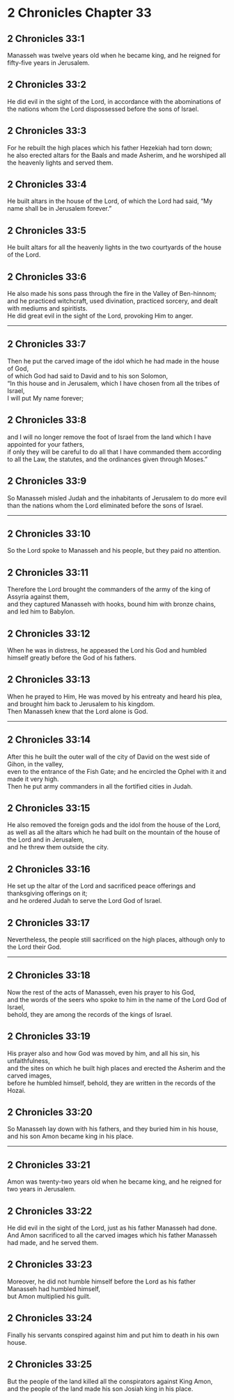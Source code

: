 # 2 Chronicles Chapter 33

## 2 Chronicles 33:1

Manasseh was twelve years old when he became king, and he reigned for fifty-five years in Jerusalem.

## 2 Chronicles 33:2

He did evil in the sight of the Lord, in accordance with the abominations of the nations whom the Lord dispossessed before the sons of Israel.

## 2 Chronicles 33:3

For he rebuilt the high places which his father Hezekiah had torn down;  
he also erected altars for the Baals and made Asherim, and he worshiped all the heavenly lights and served them.

## 2 Chronicles 33:4

He built altars in the house of the Lord, of which the Lord had said, “My name shall be in Jerusalem forever.”

## 2 Chronicles 33:5

He built altars for all the heavenly lights in the two courtyards of the house of the Lord.

## 2 Chronicles 33:6

He also made his sons pass through the fire in the Valley of Ben-hinnom;  
and he practiced witchcraft, used divination, practiced sorcery, and dealt with mediums and spiritists.  
He did great evil in the sight of the Lord, provoking Him to anger.

---

## 2 Chronicles 33:7

Then he put the carved image of the idol which he had made in the house of God,  
of which God had said to David and to his son Solomon,  
“In this house and in Jerusalem, which I have chosen from all the tribes of Israel,  
I will put My name forever;

## 2 Chronicles 33:8

and I will no longer remove the foot of Israel from the land which I have appointed for your fathers,  
if only they will be careful to do all that I have commanded them according to all the Law, the statutes, and the ordinances given through Moses.”

## 2 Chronicles 33:9

So Manasseh misled Judah and the inhabitants of Jerusalem to do more evil than the nations whom the Lord eliminated before the sons of Israel.

---

## 2 Chronicles 33:10

So the Lord spoke to Manasseh and his people, but they paid no attention.

## 2 Chronicles 33:11

Therefore the Lord brought the commanders of the army of the king of Assyria against them,  
and they captured Manasseh with hooks, bound him with bronze chains, and led him to Babylon.

## 2 Chronicles 33:12

When he was in distress, he appeased the Lord his God and humbled himself greatly before the God of his fathers.

## 2 Chronicles 33:13

When he prayed to Him, He was moved by his entreaty and heard his plea,  
and brought him back to Jerusalem to his kingdom.  
Then Manasseh knew that the Lord alone is God.

---

## 2 Chronicles 33:14

After this he built the outer wall of the city of David on the west side of Gihon, in the valley,  
even to the entrance of the Fish Gate; and he encircled the Ophel with it and made it very high.  
Then he put army commanders in all the fortified cities in Judah.

## 2 Chronicles 33:15

He also removed the foreign gods and the idol from the house of the Lord,  
as well as all the altars which he had built on the mountain of the house of the Lord and in Jerusalem,  
and he threw them outside the city.

## 2 Chronicles 33:16

He set up the altar of the Lord and sacrificed peace offerings and thanksgiving offerings on it;  
and he ordered Judah to serve the Lord God of Israel.

## 2 Chronicles 33:17

Nevertheless, the people still sacrificed on the high places, although only to the Lord their God.

---

## 2 Chronicles 33:18

Now the rest of the acts of Manasseh, even his prayer to his God,  
and the words of the seers who spoke to him in the name of the Lord God of Israel,  
behold, they are among the records of the kings of Israel.

## 2 Chronicles 33:19

His prayer also and how God was moved by him, and all his sin, his unfaithfulness,  
and the sites on which he built high places and erected the Asherim and the carved images,  
before he humbled himself, behold, they are written in the records of the Hozai.

## 2 Chronicles 33:20

So Manasseh lay down with his fathers, and they buried him in his house,  
and his son Amon became king in his place.

---

## 2 Chronicles 33:21

Amon was twenty-two years old when he became king, and he reigned for two years in Jerusalem.

## 2 Chronicles 33:22

He did evil in the sight of the Lord, just as his father Manasseh had done.  
And Amon sacrificed to all the carved images which his father Manasseh had made, and he served them.

## 2 Chronicles 33:23

Moreover, he did not humble himself before the Lord as his father Manasseh had humbled himself,  
but Amon multiplied his guilt.

## 2 Chronicles 33:24

Finally his servants conspired against him and put him to death in his own house.

## 2 Chronicles 33:25

But the people of the land killed all the conspirators against King Amon,  
and the people of the land made his son Josiah king in his place.
